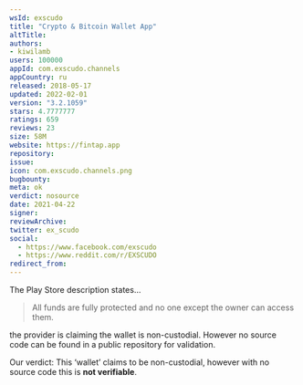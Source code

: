 ```yaml
---
wsId: exscudo
title: "Crypto & Bitcoin Wallet App"
altTitle: 
authors:
- kiwilamb
users: 100000
appId: com.exscudo.channels
appCountry: ru
released: 2018-05-17
updated: 2022-02-01
version: "3.2.1059"
stars: 4.7777777
ratings: 659
reviews: 23
size: 58M
website: https://fintap.app
repository: 
issue: 
icon: com.exscudo.channels.png
bugbounty: 
meta: ok
verdict: nosource
date: 2021-04-22
signer: 
reviewArchive:
twitter: ex_scudo
social:
  - https://www.facebook.com/exscudo
  - https://www.reddit.com/r/EXSCUDO
redirect_from:
---
```


The Play Store description states...

> All funds are fully protected and no one except the owner can access them.

the provider is claiming the wallet is non-custodial.
However no source code can be found in a public repository for validation.

Our verdict: This ‘wallet’ claims to be non-custodial, however with no source code this is **not verifiable**.

